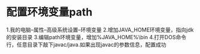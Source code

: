 # 配置环境变量path

1.我的电脑–属性–高级系统设置–环境变量
2.增加JAVA_HOME环境变量，指向jdk的安装目录
3.编辑path环境变量，增加%JAVA_HOME%\bin
4.打开DOS命令行，任意目录下敲下javac/java.如果出现javac的参数信息，配置成功